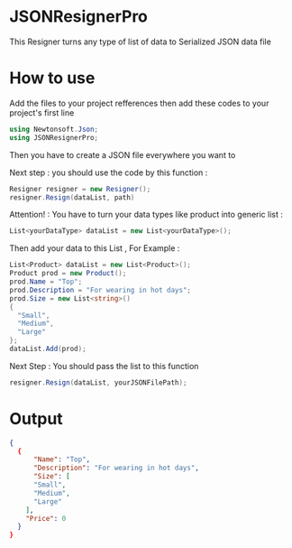# JSONResignerPro
This Resigner turns any type of list of data to Serialized JSON data file

# How to use
Add the files to your project refferences
then add these codes to your project's first line
```c#
using Newtonsoft.Json;
using JSONResignerPro;
```
Then you have to create a JSON file everywhere you want to

Next step : you should use the code by this function : 
```c#
Resigner resigner = new Resigner();
resigner.Resign(dataList, path)
```
Attention! : You have to turn your data types like product into generic list :
```c#
List<yourDataType> dataList = new List<yourDataType>();
```
Then add your data to this List , For Example :
```c#
List<Product> dataList = new List<Product>();
Product prod = new Product();
prod.Name = "Top";
prod.Description = "For wearing in hot days";
prod.Size = new List<string>()
{
  "Small",
  "Medium",
  "Large"
};
dataList.Add(prod);
```
Next Step : You should pass the list to this function 
```c#
resigner.Resign(dataList, yourJSONFilePath);
```
# Output
```json
{
  {
      "Name": "Top",
      "Description": "For wearing in hot days",
      "Size": [
      "Small",
      "Medium",
      "Large"
    ],
    "Price": 0
  }
}
```
